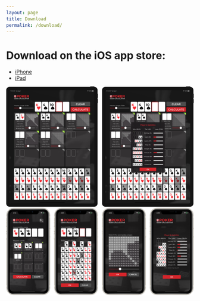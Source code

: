 ```yaml
---
layout: page
title: Download
permalink: /download/
---
```


# Download on the iOS app store:

* [iPhone](https://apps.apple.com/app/apple-store/id1524398420?pt=121864549&ct=ghp&mt=8)
* [iPad](https://apps.apple.com/app/apple-store/id1526255067?pt=121864549&ct=ghp&mt=8)

![](/assets/HomePage/iPadAppScreens.png)
![](/assets/HomePage/iPhoneAppScreens.png)